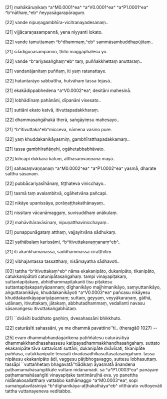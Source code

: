 [21] mahākāruṇikaṃ ^a^M0.0001^ea^ ^a^V0.0001^ea^ ^a^P1.0001^ea^ ^b^nāthaṃ,^eb^  ñeyyasāgarapāraguṃ.

[22] vande nipuṇagambhīra-vicitranayadesanaṃ..

[21] vijjācaraṇasampannā, yena niyyanti lokato.

[22] vande tamuttamaṃ ^b^dhammaṃ,^eb^ sammāsambuddhapūjitaṃ..

[21] sīlādiguṇasampanno, ṭhito maggaphalesu yo.

[22] vande ^b^ariyasaṅghaṃ^eb^ taṃ, puññakkhettaṃ anuttaraṃ..

[21] vandanājanitaṃ puññaṃ, iti yaṃ ratanattaye.

[22] hatantarāyo sabbattha, hutvāhaṃ tassa tejasā..

[21] ekakādippabhedena ^a^V0.0002^ea^, desitāni mahesinā.

[22] lobhādīnaṃ pahānāni, dīpanāni visesato..

[21] suttāni ekato katvā, itivuttapadakkharaṃ.

[22] dhammasaṅgāhakā therā, saṅgāyiṃsu mahesayo..

[21] ^b^itivuttaka^eb^micceva, nāmena vasino pure.

[22] yaṃ khuddakanikāyasmiṃ, gambhīratthapadakkamaṃ..

[21] tassa gambhīrañāṇehi, ogāhetabbabhāvato.

[22] kiñcāpi dukkarā kātuṃ, atthasaṃvaṇṇanā mayā..

[21] sahasaṃvaṇṇanaṃ ^a^M0.0002^ea^ ^a^P1.0002^ea^ yasmā, dharate satthu  sāsanaṃ.

[22] pubbācariyasīhānaṃ, tiṭṭhateva vinicchayo..

[21] tasmā taṃ avalambitvā, ogāhetvāna pañcapi.

[22] nikāye upanissāya, porāṇaṭṭhakathānayaṃ..

[21] nissitaṃ vācanāmaggaṃ, suvisuddhaṃ anākulaṃ.

[22] mahāvihāravāsīnaṃ, nipuṇatthavinicchayaṃ..

[21] punappunāgataṃ atthaṃ, vajjayitvāna sādhukaṃ.

[22] yathābalaṃ karissāmi, ^b^itivuttakavaṇṇanaṃ^eb^..

[21] iti ākaṅkhamānassa, saddhammassa ciraṭṭhitiṃ.

[22] vibhajantassa tassatthaṃ, nisāmayatha sādhavoti..

[03] tattha ^b^itivuttakaṃ^eb^ nāma ekakanipāto, dukanipāto,  tikanipāto, catukkanipātoti catunipātasaṅgahaṃ. tampi vinayapiṭakaṃ,  suttantapiṭakaṃ, abhidhammapiṭakanti tīsu piṭakesu  suttantapiṭakapariyāpannaṃ; dīghanikāyo majjhimanikāyo,  saṃyuttanikāyo, aṅguttaranikāyo, khuddakanikāyoti ^a^V0.0003^ea^ pañcasu nikāyesu  khuddakanikāyapariyāpannaṃ; suttaṃ, geyyaṃ, veyyākaraṇaṃ, gāthā, udānaṃ,  itivuttakaṃ, jātakaṃ, abbhutadhammaṃ, vedallanti navasu sāsanaṅgesu  itivuttakaṅgabhūtaṃ.

[21] ``dvāsīti buddhato gaṇhiṃ, dvesahassāni bhikkhuto.

[22] caturāsīti sahassāni, ye me dhammā pavattino''ti..  (theragā0 1027) --

[25] evaṃ dhammabhaṇḍāgārikena paṭiññātesu caturāsītiyā  dhammakkhandhasahassesu katipayadhammakkhandhasaṅgahaṃ. suttato ekakanipāte  tāva sattavīsati suttāni, dukanipāte dvāvīsati, tikanipāte  paññāsa, catukkanipāte terasāti dvādasādhikasuttasatasaṅgahaṃ. tassa  nipātesu ekakanipāto ādi, vaggesu pāṭibhogavaggo, suttesu  lobhasuttaṃ. tassāpi ``vuttañhetaṃ bhagavatā''tiādikaṃ āyasmatā  ānandena paṭhamamahāsaṅgītikāle vuttaṃ nidānamādi. sā ^a^P1.0003^ea^  panāyaṃ paṭhamamahāsaṅgīti vinayapiṭake tantimāruḷhā eva.  yo panettha nidānakosallatthaṃ vattabbo kathāmaggo ^a^M0.0003^ea^, sopi  sumaṅgalavilāsiniyā ^b^dīghanikāya-aṭṭhakathāya^eb^ vitthārato  vuttoyevāti tattha vuttanayeneva veditabbo.